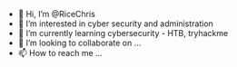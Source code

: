 - 👋 Hi, I’m @RiceChris
- 👀 I’m interested in cyber security and administration
- 🌱 I’m currently learning cybersecurity - HTB, tryhackme
- 💞️ I’m looking to collaborate on ...
- 📫 How to reach me ...

<!---
RiceChris/RiceChris is a ✨ special ✨ repository because its `README.md` (this file) appears on your GitHub profile.
You can click the Preview link to take a look at your changes.
--->

